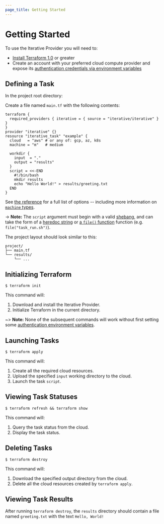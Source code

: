 ```yaml
---
page_title: Getting Started
---
```


# Getting Started

To use the Iterative Provider you will need to:

- [Install Terraform 1.0](https://learn.hashicorp.com/tutorials/terraform/install-cli#install-terraform) or greater
- Create an account with your preferred cloud compute provider and expose its [authentication credentials via environment variables](https://registry.terraform.io/providers/iterative/iterative/latest/docs#authentication)

## Defining a Task

In the project root directory:

Create a file named `main.tf` with the following contents:

```hcl
terraform {
  required_providers { iterative = { source = "iterative/iterative" } }
}
provider "iterative" {}
resource "iterative_task" "example" {
  cloud   = "aws" # or any of: gcp, az, k8s
  machine = "m"   # medium

  workdir {
    input  = "."
    output = "results"
  }
  script = <<-END
    #!/bin/bash
    mkdir results
    echo "Hello World!" > results/greeting.txt
  END
}
```

See [the reference](https://registry.terraform.io/providers/iterative/iterative/latest/docs/resources/task) for a full list of options -- including more information on [`machine` types](https://registry.terraform.io/providers/iterative/iterative/latest/docs/resources/task#machine-type).

-> **Note:** The `script` argument must begin with a valid [shebang](<https://en.wikipedia.org/wiki/Shebang_(Unix)>), and can take the form of a [heredoc string](https://www.terraform.io/docs/language/expressions/strings.html#heredoc-strings) or [a `file()` function](https://www.terraform.io/docs/language/functions/file.html) function (e.g. `file("task_run.sh")`).

The project layout should look similar to this:

```
project/
├── main.tf
└── results/
    └── ...
```

## Initializing Terraform

```console
$ terraform init
```

This command will:

1. Download and install the Iterative Provider.
2. Initialize Terraform in the current directory.

~> **Note:** None of the subsequent commands will work without first setting some [authentication environment variables](https://registry.terraform.io/providers/iterative/iterative/latest/docs#authentication).

## Launching Tasks

```console
$ terraform apply
```

This command will:

1. Create all the required cloud resources.
2. Upload the specified `input` working directory to the cloud.
3. Launch the task `script`.

## Viewing Task Statuses

```console
$ terraform refresh && terraform show
```

This command will:

1. Query the task status from the cloud.
2. Display the task status.

## Deleting Tasks

```console
$ terraform destroy
```

This command will:

1. Download the specified output directory from the cloud.
2. Delete all the cloud resources created by `terraform apply`.

## Viewing Task Results

After running `terraform destroy`, the `results` directory should contain a file named `greeting.txt` with the text `Hello, World!`
